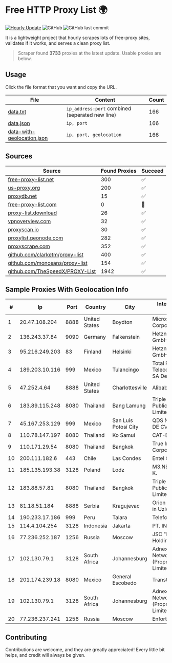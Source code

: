 
# Free HTTP Proxy List 🌍

[![Hourly Update](https://github.com/mertguvencli/http-proxy-list/actions/workflows/main.yml/badge.svg?branch=main)](https://github.com/mertguvencli/http-proxy-list/actions/workflows/main.yml)
![GitHub](https://img.shields.io/github/license/mertguvencli/http-proxy-list)
![GitHub last commit](https://img.shields.io/github/last-commit/mertguvencli/http-proxy-list)

It is a lightweight project that hourly scrapes lots of free-proxy sites, validates if it works, and serves a clean proxy list.


> Scraper found **3733** proxies at the latest update. Usable proxies are below.

## Usage

Click the file format that you want and copy the URL.


|File|Content|Count|
|----|-------|-----|
|[data.txt](https://raw.githubusercontent.com/mertguvencli/http-proxy-list/main/proxy-list/data.txt)|`ip_address:port` combined (seperated new line)|166|
|[data.json](https://raw.githubusercontent.com/mertguvencli/http-proxy-list/main/proxy-list/data.json)|`ip, port`|166|
|[data-with-geolocation.json](https://raw.githubusercontent.com/mertguvencli/http-proxy-list/main/proxy-list/data-with-geolocation.json)|`ip, port, geolocation`|166|

## Sources

|Source|Found Proxies|Succeed|
|------|-------------|-------|
|[free-proxy-list.net](https://free-proxy-list.net)|300|✅|
|[us-proxy.org](https://www.us-proxy.org)|200|✅|
|[proxydb.net](http://proxydb.net)|15|✅|
|[free-proxy-list.com](https://free-proxy-list.com/?page=&port=&type%5B%5D=http&type%5B%5D=https&up_time=0&search=Search)|0|🚫|
|[proxy-list.download](https://www.proxy-list.download/HTTP)|26|✅|
|[vpnoverview.com](https://vpnoverview.com/privacy/anonymous-browsing/free-proxy-servers)|32|✅|
|[proxyscan.io](https://www.proxyscan.io)|30|✅|
|[proxylist.geonode.com](https://proxylist.geonode.com/api/proxy-list?limit=300&page=1&sort_by=lastChecked&sort_type=desc&protocols=http,https)|282|✅|
|[proxyscrape.com](https://api.proxyscrape.com/v2/?request=displayproxies&protocol=http&timeout=10000&country=all&ssl=all&anonymity=all)|352|✅|
|[github.com/clarketm/proxy-list](https://raw.githubusercontent.com/clarketm/proxy-list/master/proxy-list-raw.txt)|400|✅|
|[github.com/monosans/proxy-list](https://raw.githubusercontent.com/monosans/proxy-list/main/proxies/http.txt)|154|✅|
|[github.com/TheSpeedX/PROXY-List](https://raw.githubusercontent.com/TheSpeedX/PROXY-List/master/http.txt)|1942|✅|


## Sample Proxies With Geolocation Info

|#|Ip|Port|Country|City|Internet Service Provider|
|-|--|----|-------|----|-------------------------|
|1|20.47.108.204|8888|United States|Boydton|Microsoft Corporation|
|2|136.243.37.84|9090|Germany|Falkenstein|Hetzner Online GmbH|
|3|95.216.249.203|83|Finland|Helsinki|Hetzner Online GmbH|
|4|189.203.10.116|999|Mexico|Tulancingo|Total Play Telecomunicaciones SA De CV|
|5|47.252.4.64|8888|United States|Charlottesville|Alibaba.com LLC|
|6|183.89.115.248|8080|Thailand|Bang Lamung|Triple T Broadband Public Company Limited|
|7|45.167.253.129|999|Mexico|San Luis Potosí City|QDS NETWORKS SA DE CV|
|8|110.78.147.197|8080|Thailand|Ko Samui|CAT-BB|
|9|110.171.29.54|8080|Thailand|Bangkok|True Internet Corporation CO. Ltd.|
|10|200.111.182.6|443|Chile|Las Condes|Entel Chile S.A.|
|11|185.135.193.38|3128|Poland|Lodz|M3.NET Sp. zoo Sp. K.|
|12|183.88.57.81|8080|Thailand|Bangkok|Triple T Broadband Public Company Limited|
|13|81.18.51.184|8888|Serbia|Kragujevac|Orion Telekom users in Uzice|
|14|190.233.17.186|999|Peru|Talara|Telefonica del Peru|
|15|114.4.104.254|3128|Indonesia|Jakarta|PT. INDOSAT Tbk|
|16|77.236.252.187|1256|Russia|Moscow|JSC "ER-Telecom Holding"|
|17|102.130.79.1|3128|South Africa|Johannesburg|Adnexus Celerity Networks (Proprietary) Limited|
|18|201.174.239.18|8080|Mexico|General Escobedo|Transtelco Inc|
|19|102.130.79.1|3128|South Africa|Johannesburg|Adnexus Celerity Networks (Proprietary) Limited|
|20|77.236.237.241|1256|Russia|Moscow|Enforta-MSK|



## Contributing

Contributions are welcome, and they are greatly appreciated! Every
little bit helps, and credit will always be given.


